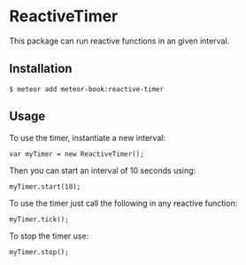 # ReactiveTimer

This package can run reactive functions in an given interval.

## Installation

    $ meteor add meteor-book:reactive-timer

## Usage

To use the timer, instantiate a new interval:

    var myTimer = new ReactiveTimer();

Then you can start an interval of 10 seconds using:

    myTimer.start(10);

To use the timer just call the following in any reactive function:

    myTimer.tick();

To stop the timer use:

    myTimer.stop();
